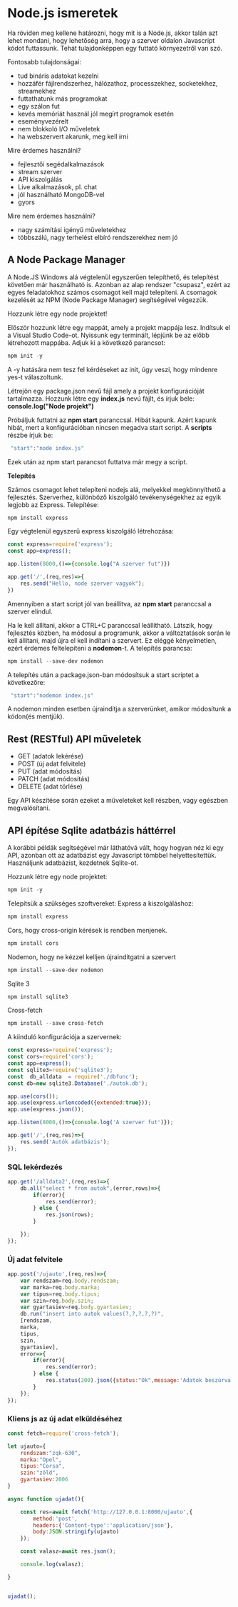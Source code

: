 # Node.js ismeretek

Ha röviden meg kellene határozni, hogy mit is a Node.js, akkor talán azt lehet mondani, hogy lehetőség arra, hogy a szerver oldalon Javascript kódot futtassunk. Tehát tulajdonképpen egy futtató környezetről van szó.

Fontosabb tulajdonságai:
 - tud bináris adatokat kezelni
 - hozzáfér fájlrendszerhez, hálózathoz, processzekhez, socketekhez, streamekhez
 - futtathatunk más programokat
 - egy szálon fut
 - kevés memóriát használ jól megírt programok esetén
 - eseményvezérelt
 - nem blokkoló I/O műveletek
 - ha webszervert akarunk, meg kell írni

Mire érdemes használni?
 - fejlesztői segédalkalmazások
 - stream szerver
 - API kiszolgálás
 - Live alkalmazások, pl. chat
 - jól használható MongoDB-vel
 - gyors

Mire nem érdemes használni?
 - nagy számítási igényű műveletekhez
 - többszálú, nagy terhelést elbíró rendszerekhez nem jó
 
 ## A Node Package Manager
 
 A Node.JS Windows alá végtelenül egyszerűen telepíthető, és telepítést követően már használható is. Azonban az alap rendszer "csupasz", ezért az egyes feladatokhoz számos csomagot kell majd telepíteni. A csomagok kezelését az NPM (Node Package Manager) segítségével végezzük.
 
Hozzunk létre egy node projektet!

Először hozzunk létre egy mappát, amely a projekt mappája lesz.
Indítsuk el a Visual Studio Code-ot.
Nyissunk egy terminált, lépjünk be az előbb létrehozott mappába.
Adjuk ki a következő parancsot:
```javascript
npm init -y
```
A -y hatására nem tesz fel kérdéseket az init, úgy veszi, hogy mindenre yes-t válaszoltunk. 

Létrejön egy package.json nevű fájl amely a projekt konfigurációját tartalmazza.
Hozzunk létre egy **index.js** nevú fájlt, és írjuk bele: **console.log("Node projekt")**

Próbáljuk futtatni az **npm start** paranccsal.
Hibát kapunk. Azért kapunk hibát, mert a konfigurációban nincsen megadva start script. A **scripts** részbe írjuk be:
```js
 "start":"node index.js"
```
Ezek után az npm start parancsot futtatva már megy a script.

**Telepítés**

Számos csomagot lehet telepíteni nodejs alá, melyekkel megkönnyíthető a fejlesztés.
Szerverhez, különböző kiszolgáló tevékenységekhez az egyik legjobb az Express.
Telepítése: 
```js
npm install express
```
Egy végtelenül egyszerű express kiszolgáló létrehozása:
```js
const express=require('express');
const app=express();

app.listen(8000,()=>{console.log("A szerver fut")})

app.get('/',(req,res)=>{
    res.send("Hello, node szerver vagyok");
})
```
Amennyiben a start script jól van beállítva, az **npm start** paranccsal a szerver elindul.

Ha le kell állítani, akkor a CTRL+C paranccsal leállítható. Látszik, hogy fejlesztés közben, ha módosul a programunk, akkor a változtatások során le kell állítani, majd újra el kell indítani a szervert. Ez eléggé kényelmetlen, ezért érdemes feltelepíteni a **nodemon**-t.
A telepítés parancsa:
```js
npm install --save-dev nodemon
```
A telepítés után a package.json-ban módosítsuk a start scriptet a következőre:
```js
 "start":"nodemon index.js"
```
A nodemon minden esetben újraindítja a szerverünket, amikor módosítunk a kódon(és mentjük).

## Rest (RESTful) API műveletek
 - GET (adatok lekérése)
 - POST (új adat felvitele)
 - PUT (adat módosítás)
 - PATCH (adat módosítás)
 - DELETE (adat törlése)

Egy API készítése során ezeket a műveleteket kell részben, vagy egészben megvalósítani.

## API építése Sqlite adatbázis háttérrel

A korábbi példák segítségével már láthatóvá vált, hogy hogyan néz ki egy API, azonban ott az adatbázist egy Javascript tömbbel helyettesítettük. Használjunk adatbázist, kezdetnek Sqlite-ot. 

Hozzunk létre egy node projektet:
```js
npm init -y
```
Telepítsük a szükséges szoftvereket:
Express a kiszolgáláshoz:
```js
npm install express
```
Cors, hogy cross-origin kérések is rendben menjenek.
```js
npm install cors
```
Nodemon, hogy ne kézzel kelljen újraindítgatni a szervert
```js
npm install --save-dev nodemon
```
Sqlite 3
```js
npm install sqlite3
```
Cross-fetch
```js
npm install --save cross-fetch
```
A kiinduló konfigurációja a szervernek:
```js
const express=require('express');
const cors=require('cors');
const app=express();
const sqlite3=require('sqlite3');
const  db_alldata  = require('./dbfunc');
const db=new sqlite3.Database('./autok.db');

app.use(cors());
app.use(express.urlencoded({extended:true}));
app.use(express.json());

app.listen(8000,()=>{console.log('A szerver fut')});

app.get('/',(req,res)=>{
    res.send('Autók adatbázis');
});
```
### SQL lekérdezés
```js
app.get('/alldata2',(req,res)=>{
    db.all("select * from autok",(error,rows)=>{
        if(error){
            res.send(error);
        } else {
            res.json(rows);
        }

    });
});
```
### Új adat felvitele
```js
app.post('/ujauto',(req,res)=>{
    var rendszam=req.body.rendszam;
    var marka=req.body.marka;
    var tipus=req.body.tipus;
    var szin=req.body.szin;
    var gyartasiev=req.body.gyartasiev;
    db.run("insert into autok values(?,?,?,?,?)",
    [rendszam,
    marka,
    tipus,
    szin,
    gyartasiev],
    error=>{
        if(error){
            res.send(error);
        } else {
            res.status(200).json({status:"Ok",message:'Adatok beszúrva'});
        }
    });
});
```

### Kliens js az új adat elküldéséhez
```js
const fetch=require('cross-fetch');

let ujauto={
    rendszam:"zqk-630",
    marka:"Opel",
    tipus:"Corsa",
    szin:"zöld",
    gyartasiev:2006
}

async function ujadat(){

    const res=await fetch('http://127.0.0.1:8000/ujauto',{
        method:'post',
        headers:{'Content-type':'application/json'},
        body:JSON.stringify(ujauto)
    });

    const valasz=await res.json();

    console.log(valasz);

}


ujadat();

```

